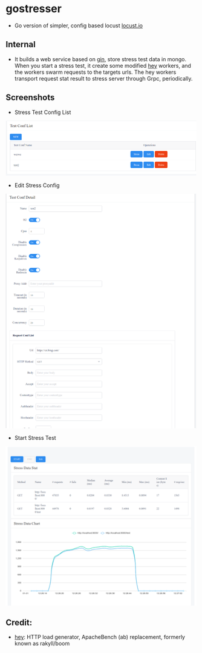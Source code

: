 # gostresser

* Go version of simpler, config based locust <a href="https://locust.io">locust.io</a>

## Internal

* It builds a web service based on [gin](https://github.com/gin-gonic/gin), store stress test data in mongo. When you start a stress test, it create some modified [hey](https://github.com/rakyll/hey) workers, and the workers swarm requests to the targets urls. The hey workers transport request stat result to stress server through Grpc, periodically.

## Screenshots

* Stress Test Config List

![](./image/test_conf_list.png)

* Edit Stress Config

![](./image/config_edit.png)

* Start Stress Test

![](./image/start_stress.png)


## Credit:

* <a href="https://github.com/rakyll/hey">hey</a>: HTTP load generator, ApacheBench (ab) replacement, formerly known as rakyll/boom
